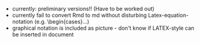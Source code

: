 - currently: preliminary versions!! (Have to be worked out)
- currently fail to convert Rmd to md without disturbing Latex-equation-notation (e.g. \begin{cases}...)
- graphical notation is included as picture - don't know if LATEX-style can be inserted in document

